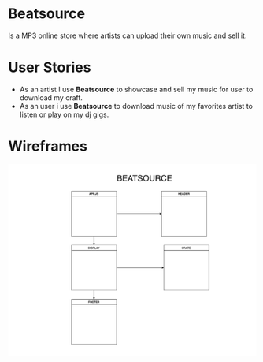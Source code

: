 # Beatsource
Is a MP3 online store where artists can upload their own music and sell it.

# User Stories
- As an artist I use **Beatsource** to showcase and sell my music for user to download my craft.
- As an user i use **Beatsource** to download music of my favorites artist to listen or play on my dj gigs.

# Wireframes
![wireframe](client/src/images/beatsource%20wireframe.jpeg)

